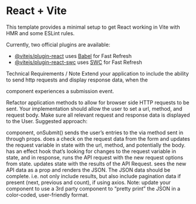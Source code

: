 # React + Vite

This template provides a minimal setup to get React working in Vite with HMR and some ESLint rules.

Currently, two official plugins are available:

- [@vitejs/plugin-react](https://github.com/vitejs/vite-plugin-react/blob/main/packages/plugin-react/README.md) uses [Babel](https://babeljs.io/) for Fast Refresh
- [@vitejs/plugin-react-swc](https://github.com/vitejs/vite-plugin-react-swc) uses [SWC](https://swc.rs/) for Fast Refresh


Technical Requirements / Note
Extend your application to include the ability to send http requests and display response data, when the <Form /> component experiences a submission event.

Refactor application methods to allow for browser side HTTP requests to be sent.
Your implementation should allow the user to set a url, method, and request body.
Make sure all relevant request and response data is displayed to the User.
Suggested approach:

<Form /> component, onSubmit() sends the user’s entries to the <App /> via method sent in through props.
<App /> does a check on the request data from the form and updates the request variable in state with the url, method, and potentially the body.
<App /> has an effect hook that’s looking for changes to the request variable in state, and in response, runs the API request with the new request options from state.
<App /> updates state with the results of the API Request.
<Results /> sees the new API data as a prop and renders the JSON. The JSON data should be complete. i.e. not only include results, but also include pagination data if present (next, previous and count), if using axios.
Note: update your <Results /> component to use a 3rd party component to “pretty print” the JSON in a color-coded, user-friendly format.